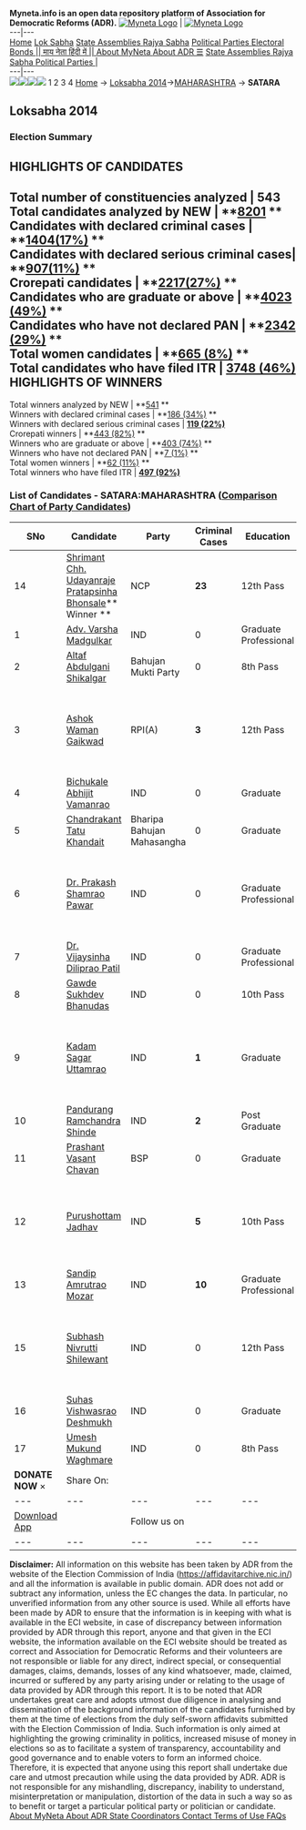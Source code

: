 **Myneta.info is an open data repository platform of Association for Democratic Reforms (ADR).**
[![Myneta Logo](https://www.myneta.info/lib/img/myneta-logo.png)](https://www.myneta.info/) | [![Myneta Logo](https://www.myneta.info/lib/img/adr-logo.png)](https://adrindia.org)  
---|---  
[Home](https://www.myneta.info/) [Lok Sabha](https://www.myneta.info/#ls "Lok Sabha") [ State Assemblies ](https://www.myneta.info/#sa "State Assemblies") [Rajya Sabha](https://www.myneta.info/#rs "Rajya Sabha") [Political Parties ](https://www.myneta.info/party "Political Parties") [ Electoral Bonds ](https://www.myneta.info/electoral_bonds "Electoral Bonds") [ || माय नेता हिंदी में || ](https://translate.google.co.in/translate?prev=hp&hl=en&js=y&u=www.myneta.info&sl=en&tl=hi&history_state0=) [ About MyNeta ](https://adrindia.org/content/about-myneta) [ About ADR ](https://adrindia.org/about-adr/who-we-are) [☰](javascript:void\(0\))
[ State Assemblies ](https://www.myneta.info/#sa "State Assemblies") [ Rajya Sabha ](https://www.myneta.info/#rs "Rajya Sabha") [ Political Parties ](https://www.myneta.info/party "Political Parties")
|   
---|---  
![](https://www.myneta.info/lib/img/banner/banner-1.png)![](https://www.myneta.info/lib/img/banner/banner-2.png)![](https://www.myneta.info/lib/img/banner/banner-3.png)![](https://www.myneta.info/lib/img/banner/banner-4.png)
1  2  3  4 
[Home](https://www.myneta.info/) → [Loksabha 2014](https://www.myneta.info/ls2014/)→[MAHARASHTRA](https://www.myneta.info/ls2014/index.php?action=show_constituencies&state_id=13) → **SATARA**
### 
## Loksabha 2014
###  Election Summary 
HIGHLIGHTS OF CANDIDATES  
---  
Total number of constituencies analyzed |  543   
Total candidates analyzed by NEW | **[8201](https://www.myneta.info/ls2014/index.php?action=summary&subAction=candidates_analyzed&sort=candidate#summary) **  
Candidates with declared criminal cases | **[1404(17%)](https://www.myneta.info/ls2014/index.php?action=summary&subAction=crime&sort=candidate#summary) **  
Candidates with declared serious criminal cases| **[907(11%)](https://www.myneta.info/ls2014/index.php?action=summary&subAction=serious_crime&sort=candidate#summary) **  
Crorepati candidates | **[2217(27%)](https://www.myneta.info/ls2014/index.php?action=summary&subAction=crorepati&sort=candidate#summary) **  
Candidates who are graduate or above | **[4023 (49%)](https://www.myneta.info/ls2014/index.php?action=summary&subAction=education&sort=candidate#summary) **  
Candidates who have not declared PAN | **[2342 (29%)](https://www.myneta.info/ls2014/index.php?action=summary&subAction=without_pan&sort=candidate#summary) **  
Total women candidates | **[665 (8%)](https://www.myneta.info/ls2014/index.php?action=summary&subAction=women_candidate&sort=candidate#summary) **  
Total candidates who have filed ITR | [**3748 (46%)**](https://www.myneta.info/ls2014/index.php?action=summary&subAction=filed_itr&sort=candidate#summary)  
HIGHLIGHTS OF WINNERS  
---  
Total winners analyzed by NEW | **[541](https://www.myneta.info/ls2014/index.php?action=summary&subAction=winner_analyzed&sort=candidate#summary) **  
Winners with declared criminal cases | **[186 (34%)](https://www.myneta.info/ls2014/index.php?action=summary&subAction=winner_crime&sort=candidate#summary) **  
Winners with declared serious criminal cases | **[119 (22%)](https://www.myneta.info/ls2014/index.php?action=summary&subAction=winner_serious_crime&sort=candidate#summary)**  
Crorepati winners | **[443 (82%)](https://www.myneta.info/ls2014/index.php?action=summary&subAction=winner_crorepati&sort=candidate#summary) **  
Winners who are graduate or above | **[403 (74%)](https://www.myneta.info/ls2014/index.php?action=summary&subAction=winner_education&sort=candidate#summary) **  
Winners who have not declared PAN | **[7 (1%)](https://www.myneta.info/ls2014/index.php?action=summary&subAction=winner_without_pan&sort=candidate#summary) **  
Total women winners | **[62 (11%)](https://www.myneta.info/ls2014/index.php?action=summary&subAction=winner_women&sort=candidate#summary) **  
Total winners who have filed ITR | [**497 (92%)**](https://www.myneta.info/ls2014/index.php?action=summary&subAction=winner_filed_itr&sort=candidate#summary)  
### List of Candidates - SATARA:MAHARASHTRA ([Comparison Chart of Party Candidates](https://www.myneta.info/ls2014/comparisonchart.php?constituency_id=223))
SNo | Candidate| Party| Criminal Cases| Education| Age| Total Assets| Liabilities  
---|---|---|---|---|---|---|---  
14  | [Shrimant Chh. Udayanraje Pratapsinha Bhonsale](https://www.myneta.info/ls2014/candidate.php?candidate_id=3676)** Winner ** | NCP | **23** | 12th Pass| 48 | Rs 60,60,89,208 ~ 60 Crore+ | Rs 3,12,941 ~ 3 Lacs+  
1  | [Adv. Varsha Madgulkar](https://www.myneta.info/ls2014/candidate.php?candidate_id=3664) | IND | 0 | Graduate Professional| 42 | Rs 1,30,52,635 ~ 1 Crore+ | Rs 87,06,000 ~ 87 Lacs+  
2  | [Altaf Abdulgani Shikalgar](https://www.myneta.info/ls2014/candidate.php?candidate_id=3661) | Bahujan Mukti Party | 0 | 8th Pass| 52 | Rs 57,27,145 ~ 57 Lacs+ | Rs 2,27,144 ~ 2 Lacs+  
3  | [Ashok Waman Gaikwad](https://www.myneta.info/ls2014/candidate.php?candidate_id=3677) | RPI(A) | **3** | 12th Pass| 53 | ![](https://myneta.info/image_v2.php?myneta_folder=ls2014&candidate_id=3677&col=ta) | ![](https://myneta.info/image_v2.php?myneta_folder=ls2014&candidate_id=3677&col=lia)  
4  | [Bichukale Abhijit Vamanrao](https://www.myneta.info/ls2014/candidate.php?candidate_id=3665) | IND | 0 | Graduate| 38 | Rs 60,397 ~ 60 Thou+ | Rs 0 ~   
5  | [Chandrakant Tatu Khandait](https://www.myneta.info/ls2014/candidate.php?candidate_id=3663) | Bharipa Bahujan Mahasangha | 0 | Graduate| 45 | Rs 2,23,500 ~ 2 Lacs+ | Rs 1,00,000 ~ 1 Lacs+  
6  | [Dr. Prakash Shamrao Pawar](https://www.myneta.info/ls2014/candidate.php?candidate_id=3666) | IND | 0 | Graduate Professional| 43 | ![](https://myneta.info/image_v2.php?myneta_folder=ls2014&candidate_id=3666&col=ta) | ![](https://myneta.info/image_v2.php?myneta_folder=ls2014&candidate_id=3666&col=lia)  
7  | [Dr. Vijaysinha Diliprao Patil](https://www.myneta.info/ls2014/candidate.php?candidate_id=3667) | IND | 0 | Graduate Professional| 28 | Nil | Rs 0 ~   
8  | [Gawde Sukhdev Bhanudas](https://www.myneta.info/ls2014/candidate.php?candidate_id=3668) | IND | 0 | 10th Pass| 60 | Rs 21,70,000 ~ 21 Lacs+ | Rs 0 ~   
9  | [Kadam Sagar Uttamrao](https://www.myneta.info/ls2014/candidate.php?candidate_id=3669) | IND | **1** | Graduate| 27 | ![](https://myneta.info/image_v2.php?myneta_folder=ls2014&candidate_id=3669&col=ta) | ![](https://myneta.info/image_v2.php?myneta_folder=ls2014&candidate_id=3669&col=lia)  
10  | [Pandurang Ramchandra Shinde](https://www.myneta.info/ls2014/candidate.php?candidate_id=3670) | IND | **2** | Post Graduate| 65 | Rs 5,24,08,590 ~ 5 Crore+ | Rs 17,00,753 ~ 17 Lacs+  
11  | [Prashant Vasant Chavan](https://www.myneta.info/ls2014/candidate.php?candidate_id=3662) | BSP | 0 | Graduate| 39 | Rs 19,30,279 ~ 19 Lacs+ | Rs 7,93,050 ~ 7 Lacs+  
12  | [Purushottam Jadhav](https://www.myneta.info/ls2014/candidate.php?candidate_id=3671) | IND | **5** | 10th Pass| 50 | ![](https://myneta.info/image_v2.php?myneta_folder=ls2014&candidate_id=3671&col=ta) | ![](https://myneta.info/image_v2.php?myneta_folder=ls2014&candidate_id=3671&col=lia)  
13  | [Sandip Amrutrao Mozar](https://www.myneta.info/ls2014/candidate.php?candidate_id=3672) | IND | **10** | Graduate Professional| 36 | Rs 62,04,277 ~ 62 Lacs+ | Rs 17,45,000 ~ 17 Lacs+  
15  | [Subhash Nivrutti Shilewant](https://www.myneta.info/ls2014/candidate.php?candidate_id=3673) | IND | 0 | 12th Pass| 41 | ![](https://myneta.info/image_v2.php?myneta_folder=ls2014&candidate_id=3673&col=ta) | ![](https://myneta.info/image_v2.php?myneta_folder=ls2014&candidate_id=3673&col=lia)  
16  | [Suhas Vishwasrao Deshmukh](https://www.myneta.info/ls2014/candidate.php?candidate_id=3674) | IND | 0 | Graduate| 31 | Rs 2,14,884 ~ 2 Lacs+ | Rs 0 ~   
17  | [Umesh Mukund Waghmare](https://www.myneta.info/ls2014/candidate.php?candidate_id=3675) | IND | 0 | 8th Pass| 27 | Rs 30,000 ~ 30 Thou+ | Rs 0 ~   
|  **DONATE NOW** × |  Share On:  | [](https://api.whatsapp.com/send?text=https%3A%2F%2Fmyneta.info%2Fpunjab2022%2Findex.php%3Faction%3Dshow_constituencies%26state_id%3D19) | [](https://www.facebook.com/sharer/sharer.php?u=https%3A%2F%2Fmyneta.info%2Fpunjab2022%2Findex.php%3Faction%3Dshow_constituencies%26state_id%3D19) | [](https://twitter.com/share?url=https%3A%2F%2Fmyneta.info%2Fpunjab2022%2Findex.php%3Faction%3Dshow_constituencies%26state_id%3D19)  
---|---|---|---|---  
| [ Download App ](https://play.google.com/store/apps/details?id=com.webrosoft.myneta1&pcampaignid=pcampaignidMKT-Other-global-all-co-prtnr-py-PartBadge-Mar2515-1) | [](https://play.google.com/store/apps/details?id=com.webrosoft.myneta1&pcampaignid=pcampaignidMKT-Other-global-all-co-prtnr-py-PartBadge-Mar2515-1) |  Follow us on  | [](https://www.facebook.com/adrindia.org/) | [](https://twitter.com/adrspeaks) | [](https://groups.google.com/g/national-election-watch?hl=en&pli=1) | [](https://www.instagram.com/adrspeaks/) | [](https://www.youtube.com/user/adrspeaks) | [](https://sharechat.com/profile/adrspeaks)  
---|---|---|---|---|---|---|---|---  
**Disclaimer:** All information on this website has been taken by ADR from the website of the Election Commission of India (https://affidavitarchive.nic.in/) and all the information is available in public domain. ADR does not add or subtract any information, unless the EC changes the data. In particular, no unverified information from any other source is used. While all efforts have been made by ADR to ensure that the information is in keeping with what is available in the ECI website, in case of discrepancy between information provided by ADR through this report, anyone and that given in the ECI website, the information available on the ECI website should be treated as correct and Association for Democratic Reforms and their volunteers are not responsible or liable for any direct, indirect special, or consequential damages, claims, demands, losses of any kind whatsoever, made, claimed, incurred or suffered by any party arising under or relating to the usage of data provided by ADR through this report. It is to be noted that ADR undertakes great care and adopts utmost due diligence in analysing and dissemination of the background information of the candidates furnished by them at the time of elections from the duly self-sworn affidavits submitted with the Election Commission of India. Such information is only aimed at highlighting the growing criminality in politics, increased misuse of money in elections so as to facilitate a system of transparency, accountability and good governance and to enable voters to form an informed choice. Therefore, it is expected that anyone using this report shall undertake due care and utmost precaution while using the data provided by ADR. ADR is not responsible for any mishandling, discrepancy, inability to understand, misinterpretation or manipulation, distortion of the data in such a way so as to benefit or target a particular political party or politician or candidate. 
[ About MyNeta ](https://adrindia.org/content/about-myneta) [ About ADR ](https://adrindia.org/about-adr/who-we-are) [ State Coordinators ](https://adrindia.org/about-adr/state-coordinators) [ Contact ](https://adrindia.org/contact-us) [ Terms of Use ](https://adrindia.org/content/adr-terms-use) [ FAQs ](https://adrindia.org/content/faqs)
